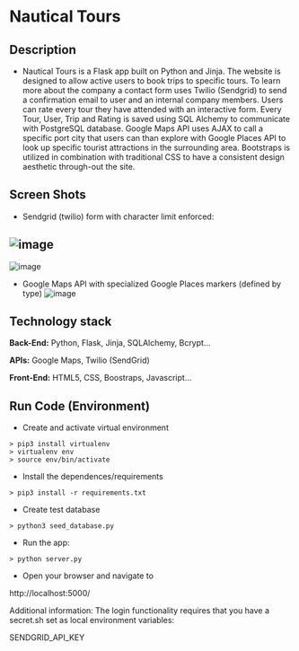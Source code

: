 # Nautical Tours


## Description
- Nautical Tours is a Flask app built on Python and Jinja. The website is designed to allow active users to book trips to specific tours. To learn more about the company a contact form uses Twilio (Sendgrid) to send a confirmation email to user and an internal company members. Users can rate every tour they have attended with an interactive form.  Every Tour, User, Trip and Rating is saved using SQL Alchemy to communicate with PostgreSQL database. Google Maps API uses AJAX to call a specific port city that users can than explore with Google Places API to look up specific tourist attractions in the surrounding area. Bootstraps is utilized in combination with traditional CSS to have a consistent design aesthetic through-out the site.

## Screen Shots
- Sendgrid (twilio) form with character limit enforced:

![image](https://user-images.githubusercontent.com/112737682/220435463-ef5e1079-a937-46cf-a6c5-e657cb83c128.png)
-
![image](https://user-images.githubusercontent.com/112737682/221693842-5dc611fe-0515-472e-b462-92e39d30ab8a.png)


- Google Maps API with specialized Google Places markers (defined by type)
![image](https://user-images.githubusercontent.com/112737682/221691955-49a15cba-63af-4b50-8e48-14158c66bd22.png)


## Technology stack
**Back-End:** Python, Flask, Jinja, SQLAlchemy, Bcrypt...

**APIs:** Google Maps, Twilio (SendGrid)

**Front-End:** HTML5, CSS, Boostraps, Javascript...

## Run Code (Environment)

- Create and activate virtual environment 
 ```
> pip3 install virtualenv
> virtualenv env
> source env/bin/activate
```

- Install the dependences/requirements
```
> pip3 install -r requirements.txt
```


- Create test database
```
> python3 seed_database.py
```

- Run the app:
```
> python server.py
```

- Open your browser and navigate to

http://localhost:5000/

Additional information: The login functionality requires that you have a secret.sh set as local environment variables:

SENDGRID_API_KEY


